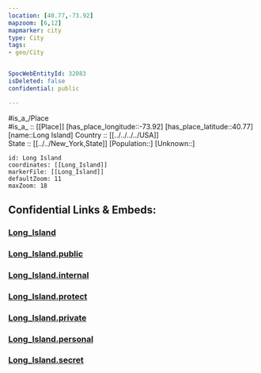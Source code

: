 ```yaml
---
location: [40.77,-73.92] 
mapzoom: [6,12] 
mapmarker: city 
type: City
tags:
- geo/City


SpocWebEntityId: 32083
isDeleted: false
confidential: public

---
```

#is_a_/Place  
#is_a_ :: [[Place]] 
[has_place_longitude::-73.92] 
[has_place_latitude::40.77] 
[name::Long Island] 
Country :: [[../../../../USA]]  
State :: [[../../New_York,State]] 
[Population::] 
[Unknown::] 


```leaflet
id: Long Island
coordinates: [[Long_Island]] 
markerFile: [[Long_Island]] 
defaultZoom: 11 
maxZoom: 18
```


## Confidential Links & Embeds: 

### [Long_Island](/_Standards/Earth/Continent/America~North/USA/USA~Eastern/New_York,State/New_York.Cities/Long_Island.md) 

### [Long_Island.public](/_public/Earth/Continent/America~North/USA/USA~Eastern/New_York,State/New_York.Cities/Long_Island.public.md) 

### [Long_Island.internal](/_internal/Earth/Continent/America~North/USA/USA~Eastern/New_York,State/New_York.Cities/Long_Island.internal.md) 

### [Long_Island.protect](/_protect/Earth/Continent/America~North/USA/USA~Eastern/New_York,State/New_York.Cities/Long_Island.protect.md) 

### [Long_Island.private](/_private/Earth/Continent/America~North/USA/USA~Eastern/New_York,State/New_York.Cities/Long_Island.private.md) 

### [Long_Island.personal](/_personal/Earth/Continent/America~North/USA/USA~Eastern/New_York,State/New_York.Cities/Long_Island.personal.md) 

### [Long_Island.secret](/_secret/Earth/Continent/America~North/USA/USA~Eastern/New_York,State/New_York.Cities/Long_Island.secret.md)

